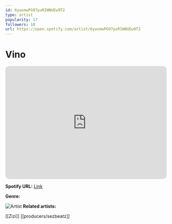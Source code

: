 ```yaml
---
id: 6ywsmwPG97pxRIWNUEw9T2
type: artist
popularity: 17
followers: 10
url: https://open.spotify.com/artist/6ywsmwPG97pxRIWNUEw9T2
---
```

# Vino

<iframe style="border-radius:12px" src="https://open.spotify.com/embed/artist/6ywsmwPG97pxRIWNUEw9T2" width="100%" height="352" frameBorder="0" allowfullscreen="" allow="autoplay; clipboard-write; encrypted-media; fullscreen; picture-in-picture" loading="lazy"></iframe>

**Spotify URL:** [Link](https://open.spotify.com/artist/6ywsmwPG97pxRIWNUEw9T2)

**Genre:** 

![Artist]()
**Related artists:**

[[Zizi]]
[[producers/sezbeatz]]

